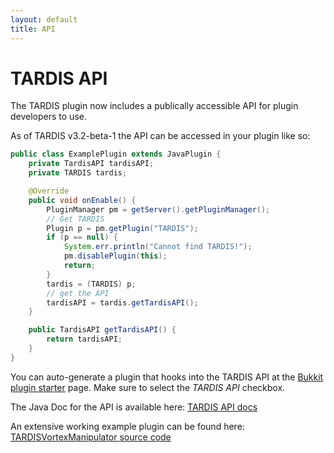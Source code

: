 ```yaml
---
layout: default
title: API
---
```


# TARDIS API

The TARDIS plugin now includes a publically accessible API for plugin developers to use.

As of TARDIS v3.2-beta-1 the API can be accessed in your plugin like so:

```java
public class ExamplePlugin extends JavaPlugin {
    private TardisAPI tardisAPI;
    private TARDIS tardis;

    @Override
    public void onEnable() {
        PluginManager pm = getServer().getPluginManager();
        // Get TARDIS
        Plugin p = pm.getPlugin("TARDIS");
        if (p == null) {
            System.err.println("Cannot find TARDIS!");
            pm.disablePlugin(this);
            return;
        }
        tardis = (TARDIS) p;
        // get the API
        tardisAPI = tardis.getTardisAPI();
    }

    public TardisAPI getTardisAPI() {
        return tardisAPI;
    }
}
```

You can auto-generate a plugin that hooks into the TARDIS API at the [Bukkit plugin starter](http://thenosefairy.duckdns.org/plugin_starter.php) page. Make sure to select the _TARDIS API_ checkbox.

The Java Doc for the API is available here: [TARDIS API docs](http://thenosefairy.duckdns.org/TARDIS_java_docs/me/eccentric_nz/TARDIS/api/TardisAPI.html)

An extensive working example plugin can be found here: [TARDISVortexManipulator source code](https://github.com/eccentricdevotion/TARDISVortexManipulator)
